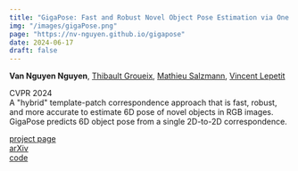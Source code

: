 ```yaml
---
title: "GigaPose: Fast and Robust Novel Object Pose Estimation via One Correspondence"
img: "/images/gigaPose.png"
page: "https://nv-nguyen.github.io/gigapose"
date: 2024-06-17
draft: false
---
```

**Van Nguyen Nguyen**, [Thibault Groueix](http://imagine.enpc.fr/~groueixt/), [Mathieu Salzmann](https://people.epfl.ch/mathieu.salzmann), [Vincent Lepetit](https://vincentlepetit.github.io/)

CVPR 2024  
A "hybrid" template-patch correspondence approach that is fast, robust, and more accurate to estimate 6D pose of novel objects in RGB images. GigaPose predicts 6D object pose from a single 2D-to-2D correspondence.

[project page](https://nv-nguyen.github.io/gigapose)  
[arXiv](http://arxiv.org/abs/2311.14155)  
[code](https://github.com/nv-nguyen/gigapose)